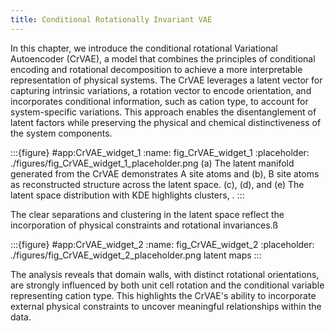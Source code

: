 ```yaml
---
title: Conditional Rotationally Invariant VAE
---
```


In this chapter, we introduce the conditional rotational Variational Autoencoder (CrVAE), a model that combines the principles of conditional encoding and rotational decomposition to achieve a more interpretable representation of physical systems. The CrVAE leverages a latent vector for capturing intrinsic variations, a rotation vector to encode orientation, and incorporates conditional information, such as cation type, to account for system-specific variations. This approach enables the disentanglement of latent factors while preserving the physical and chemical distinctiveness of the system components.

:::{figure} #app:CrVAE_widget_1
:name: fig_CrVAE_widget_1
:placeholder: ./figures/fig_CrVAE_widget_1_placeholder.png
(a) The latent manifold generated from the CrVAE demonstrates A site atoms and (b), B site atoms as reconstructed structure across the latent space. (c), (d), and (e) The latent space distribution with KDE highlights clusters, .
:::


The clear separations and clustering in the latent space reflect the incorporation of physical constraints and rotational invariances.ß


:::{figure} #app:CrVAE_widget_2
:name: fig_CrVAE_widget_2
:placeholder: ./figures/fig_CrVAE_widget_2_placeholder.png
latent maps
:::

The analysis reveals that domain walls, with distinct rotational orientations, are strongly influenced by both unit cell rotation and the conditional variable representing cation type. This highlights the CrVAE's ability to incorporate external physical constraints to uncover meaningful relationships within the data.